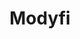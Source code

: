 ---
title: Modyfi
platforms: ["Web", "MacOS", "Windows", "Linux"]
url: http://modyfi.io/
usecases: ["image editing", "image creation", "content creation", "creative exploration"]
image: modyfi.jpg
description: "The image editor you've always wanted. AI-powered, browser based, real-time collaboration, and all your assets in one place."
multiplayer: True
---